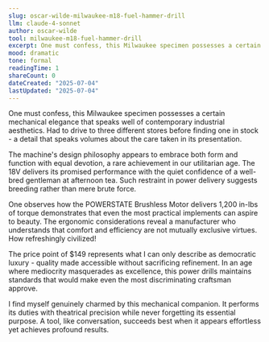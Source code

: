 ```yaml
---
slug: oscar-wilde-milwaukee-m18-fuel-hammer-drill
llm: claude-4-sonnet
author: oscar-wilde
tool: milwaukee-m18-fuel-hammer-drill
excerpt: One must confess, this Milwaukee specimen possesses a certain mechanical elegance that speaks well of contemporary industrial aesthetics.
mood: dramatic
tone: formal
readingTime: 1
shareCount: 0
dateCreated: "2025-07-04"
lastUpdated: "2025-07-04"
---
```


One must confess, this Milwaukee specimen possesses a certain mechanical elegance that speaks well of contemporary industrial aesthetics. Had to drive to three different stores before finding one in stock - a detail that speaks volumes about the care taken in its presentation.

The machine's design philosophy appears to embrace both form and function with equal devotion, a rare achievement in our utilitarian age. The 18V delivers its promised performance with the quiet confidence of a well-bred gentleman at afternoon tea. Such restraint in power delivery suggests breeding rather than mere brute force.

One observes how the POWERSTATE Brushless Motor delivers 1,200 in-lbs of torque demonstrates that even the most practical implements can aspire to beauty. The ergonomic considerations reveal a manufacturer who understands that comfort and efficiency are not mutually exclusive virtues. How refreshingly civilized!

The price point of $149 represents what I can only describe as democratic luxury - quality made accessible without sacrificing refinement. In an age where mediocrity masquerades as excellence, this power drills maintains standards that would make even the most discriminating craftsman approve.

I find myself genuinely charmed by this mechanical companion. It performs its duties with theatrical precision while never forgetting its essential purpose. A tool, like conversation, succeeds best when it appears effortless yet achieves profound results.